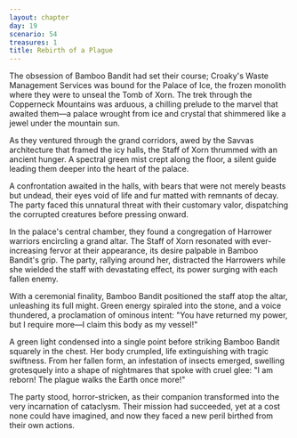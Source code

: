 ```yaml
---
layout: chapter
day: 19
scenario: 54
treasures: 1
title: Rebirth of a Plague
---
```


The obsession of Bamboo Bandit had set their course; Croaky's Waste Management
Services
was bound for the Palace of Ice, the frozen monolith where they were to unseal
the Tomb
of Xorn. The trek through the Copperneck Mountains was arduous, a chilling
prelude to
the marvel that awaited them—a palace wrought from ice and crystal that
shimmered like a
jewel under the mountain sun.

As they ventured through the grand corridors, awed by the Savvas architecture
that framed
the icy halls, the Staff of Xorn thrummed with an ancient hunger. A spectral
green mist
crept along the floor, a silent guide leading them deeper into the heart of the
palace.

A confrontation awaited in the halls, with bears that were not merely beasts but
undead,
their eyes void of life and fur matted with remnants of decay. The party faced
this
unnatural threat with their customary valor, dispatching the corrupted creatures
before
pressing onward.

In the palace's central chamber, they found a congregation of Harrower warriors
encircling
a grand altar. The Staff of Xorn resonated with ever-increasing fervor at their
appearance,
its desire palpable in Bamboo Bandit's grip. The party, rallying around her,
distracted
the Harrowers while she wielded the staff with devastating effect, its power
surging with
each fallen enemy.

With a ceremonial finality, Bamboo Bandit positioned the staff atop the altar,
unleashing
its full might. Green energy spiraled into the stone, and a voice thundered, a
proclamation
of ominous intent: "You have returned my power, but I require more—I claim this
body as my
vessel!"

A green light condensed into a single point before striking Bamboo Bandit
squarely in the
chest. Her body crumpled, life extinguishing with tragic swiftness. From her
fallen form,
an infestation of insects emerged, swelling grotesquely into a shape of
nightmares that
spoke with cruel glee: "I am reborn! The plague walks the Earth once more!"

The party stood, horror-stricken, as their companion transformed into the very
incarnation
of cataclysm. Their mission had succeeded, yet at a cost none could have
imagined, and now
they faced a new peril birthed from their own actions.
